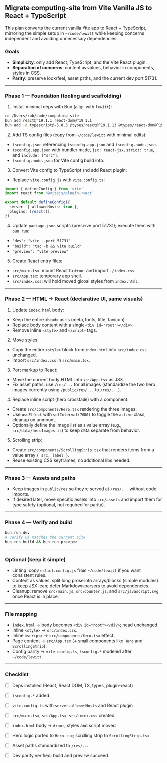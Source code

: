 ## Migrate computing-site from Vite Vanilla JS to React + TypeScript

This plan converts the current vanilla Vite app to React + TypeScript, mirroring the simple setup in `~/code/lewitt` while keeping concerns independent and avoiding unnecessary dependencies.

### Goals
- **Simplicity**: only add React, TypeScript, and the Vite React plugin.
- **Separation of concerns**: content as values, behavior in components, styles in CSS.
- **Parity**: preserve look/feel, asset paths, and the current dev port 51731.

---

### Phase 1 — Foundation (tooling and scaffolding)
1) Install minimal deps with Bun (align with `lewitt`):
```bash
cd /Users/rob/code/computing-site
bun add react@^19.1.1 react-dom@^19.1.1
bun add -d typescript@~5.8.3 @types/react@^19.1.13 @types/react-dom@^19.1.9 @vitejs/plugin-react@^5.0.2
```

2) Add TS config files (copy from `~/code/lewitt` with minimal edits):
- `tsconfig.json` referencing `tsconfig.app.json` and `tsconfig.node.json`.
- `tsconfig.app.json` with bundler mode, `jsx: react-jsx`, `strict: true`, and `include: ["src"]`.
- `tsconfig.node.json` for Vite config build info.

3) Convert Vite config to TypeScript and add React plugin:
- Replace `vite.config.js` with `vite.config.ts`:
```ts
import { defineConfig } from 'vite'
import react from '@vitejs/plugin-react'

export default defineConfig({
  server: { allowedHosts: true },
  plugins: [react()],
})
```

4) Update `package.json` scripts (preserve port 51731); execute them with `bun run`:
- `"dev": "vite --port 51731"`
- `"build": "tsc -b && vite build"`
- `"preview": "vite preview"`

5) Create React entry files:
- `src/main.tsx`: mount React to `#root` and import `./index.css`.
- `src/App.tsx`: temporary app shell.
- `src/index.css`: will hold moved global styles from `index.html`.

---

### Phase 2 — HTML → React (declarative UI, same visuals)
1) Update `index.html` body:
- Keep the entire `<head>` as-is (meta, fonts, title, favicon).
- Replace body content with a single `<div id="root"></div>`.
- Remove inline `<style>` and `<script>` tags.

2) Move styles:
- Copy the entire `<style>` block from `index.html` into `src/index.css` unchanged.
- Import `src/index.css` in `src/main.tsx`.

3) Port markup to React:
- Move the current body HTML into `src/App.tsx` as JSX.
- Fix asset paths: use `/res/...` for all images (standardize the two hero images currently using `/public/res/...` to `/res/...`).

4) Replace inline script (hero crossfade) with a component:
- Create `src/components/Hero.tsx` rendering the three images.
- Use `useEffect` with `setInterval(7000)` to toggle the `active` class; cleanup on unmount.
- Optionally define the image list as a value array (e.g., `src/data/heroImages.ts`) to keep data separate from behavior.

5) Scrolling strip:
- Create `src/components/ScrollingStrip.tsx` that renders items from a value array `{ src, label }`.
- Reuse existing CSS keyframes; no additional libs needed.

---

### Phase 3 — Assets and paths
- Keep images in `public/res` so they’re served at `/res/...` without code imports.
- If desired later, move specific assets into `src/assets` and import them for type safety (optional, not required for parity).

---

### Phase 4 — Verify and build
```bash
bun run dev
# verify UI matches the current site
bun run build && bun run preview
```

---

### Optional (keep it simple)
- Linting: copy `eslint.config.js` from `~/code/lewitt` if you want consistent rules.
- Content as values: split long prose into arrays/blocks (simple modules) to keep JSX lean; defer Markdown parsers to avoid dependencies.
- Cleanup: remove `src/main.js`, `src/counter.js`, and `src/javascript.svg` once React is in place.

---

### File mapping
- `index.html` → body becomes `<div id="root"></div>`; head unchanged.
- Inline `<style>` → `src/index.css`.
- Inline `<script>` → `src/components/Hero.tsx` effect.
- Page content → `src/App.tsx` (+ small components like `Hero` and `ScrollingStrip`).
- Config parity → `vite.config.ts`, `tsconfig.*` modeled after `~/code/lewitt`.

---

### Checklist
- [ ] Deps installed (React, React DOM, TS, types, plugin-react)
- [ ] `tsconfig.*` added
- [ ] `vite.config.ts` with `server.allowedHosts` and React plugin
- [ ] `src/main.tsx`, `src/App.tsx`, `src/index.css` created
- [ ] `index.html` body → `#root`; styles and script moved
- [ ] Hero logic ported to `Hero.tsx`; scrolling strip to `ScrollingStrip.tsx`
- [ ] Asset paths standardized to `/res/...`
- [ ] Dev parity verified; build and preview succeed

